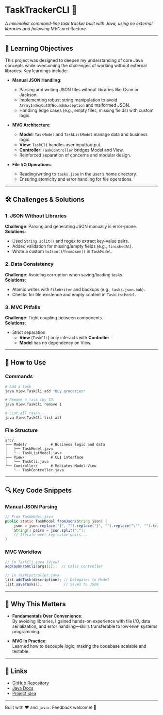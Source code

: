 # TaskTrackerCLI 📝  

*A minimalist command-line task tracker built with Java, using no external libraries and following MVC architecture.*  

---

## 🎯 **Learning Objectives**  

This project was designed to deepen my understanding of core Java concepts while overcoming the challenges of working without external libraries. Key learnings include:  

- **Manual JSON Handling**:  
  - Parsing and writing JSON files without libraries like Gson or Jackson.  
  - Implementing robust string manipulation to avoid `ArrayIndexOutOfBoundsException` and malformed JSON.  
  - Handling edge cases (e.g., empty files, missing fields) with custom logic.  

- **MVC Architecture**:  
  - **Model**: `TaskModel` and `TaskListModel` manage data and business logic.  
  - **View**: `TaskCli` handles user input/output.  
  - **Controller**: `TaskController` bridges Model and View.  
  - Reinforced separation of concerns and modular design.  

- **File I/O Operations**:  
  - Reading/writing to `tasks.json` in the user’s home directory.  
  - Ensuring atomicity and error handling for file operations.  

---

## 🛠 **Challenges & Solutions**  

### **1. JSON Without Libraries**  
**Challenge**: Parsing and generating JSON manually is error-prone.  
**Solutions**:  
- Used `String.split()` and regex to extract key-value pairs.  
- Added validation for missing/empty fields (e.g., `finishedAt`).  
- Wrote a custom `toJson()`/`fromJson()` in `TaskModel`.  

### **2. Data Consistency**  
**Challenge**: Avoiding corruption when saving/loading tasks.  
**Solutions**:  
- Atomic writes with `FileWriter` and backups (e.g., `tasks.json.bak`).  
- Checks for file existence and empty content in `TaskListModel`.  

### **3. MVC Pitfalls**  
**Challenge**: Tight coupling between components.  
**Solutions**:  
- Strict separation:  
  - **View** (`TaskCli`) only interacts with **Controller**.  
  - **Model** has no dependency on View.  

---

## 🚀 **How to Use**  

### **Commands**  
```bash
# Add a task
java View.TaskCli add "Buy groceries"

# Remove a task (by ID)
java View.TaskCli remove 1

# List all tasks
java View.TaskCli list all
```

### **File Structure**  
```plaintext
src/
├── Model/           # Business logic and data
│   ├── TaskModel.java
│   └── TaskListModel.java
├── View/            # CLI interface
│   └── TaskCli.java
└── Controller/      # Mediates Model-View
    └── TaskController.java
```

---

## 🔍 **Key Code Snippets**  

### **Manual JSON Parsing**  
```java
// From TaskModel.java
public static TaskModel fromJson(String json) {
    json = json.replace("{", "").replace("}", "").replace("\"", "").trim();
    String[] pairs = json.split(",");
    // Iterate over key-value pairs...
}
```

### **MVC Workflow**  
```java
// In TaskCli.java (View)
addTaskFromCli(args[1]);  // Calls Controller

// In TaskController.java
list.addTask(description); // Delegates to Model
list.saveTasks();          // Saves to JSON
```

---

## 📌 **Why This Matters**  

- **Fundamentals Over Convenience**:  
  By avoiding libraries, I gained hands-on experience with file I/O, data serialization, and error handling—skills transferable to low-level systems programming.  

- **MVC in Practice**:  
  Learned how to decouple logic, making the codebase scalable and testable.  

---

## 🔗 **Links**  
- [GitHub Repository](https://github.com/DankAlighieri/TaskTrackerCLI/tree/main)  
- [Java Docs](https://docs.oracle.com/en/java/)
- [Project idea](https://roadmap.sh/projects/task-tracker)

--- 

Built with ♥ and `javac`. Feedback welcome! 🚀
